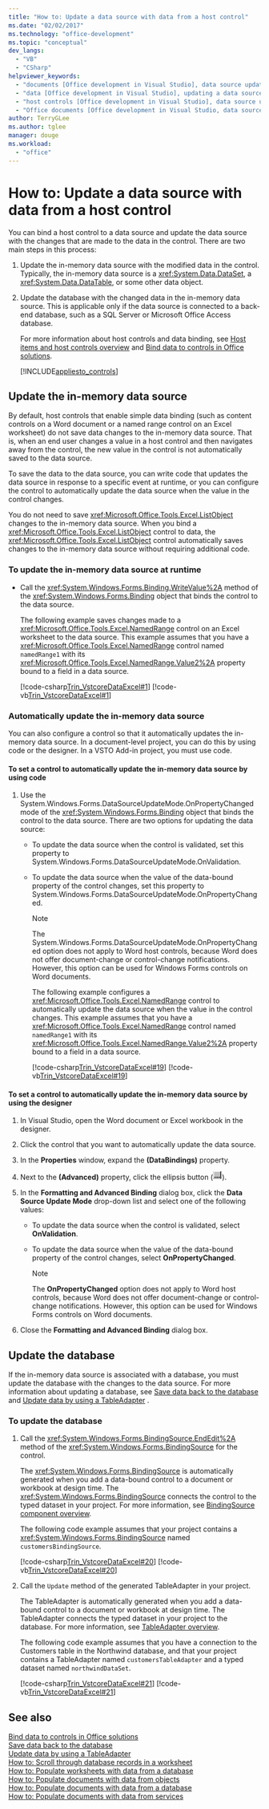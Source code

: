 ```yaml
---
title: "How to: Update a data source with data from a host control"
ms.date: "02/02/2017"
ms.technology: "office-development"
ms.topic: "conceptual"
dev_langs: 
  - "VB"
  - "CSharp"
helpviewer_keywords: 
  - "documents [Office development in Visual Studio], data source updates"
  - "data [Office development in Visual Studio], updating a data source from a document"
  - "host controls [Office development in Visual Studio], data source updates"
  - "Office documents [Office development in Visual Studio, data sources"
author: TerryGLee
ms.author: tglee
manager: douge
ms.workload: 
  - "office"
---
```

# How to: Update a data source with data from a host control
  You can bind a host control to a data source and update the data source with the changes that are made to the data in the control. There are two main steps in this process:  
  
1. Update the in-memory data source with the modified data in the control. Typically, the in-memory data source is a <xref:System.Data.DataSet>, a <xref:System.Data.DataTable>, or some other data object.  
  
2. Update the database with the changed data in the in-memory data source. This is applicable only if the data source is connected to a back-end database, such as a SQL Server or Microsoft Office Access database.  
  
   For more information about host controls and data binding, see [Host items and host controls overview](../vsto/host-items-and-host-controls-overview.md) and [Bind data to controls in Office solutions](../vsto/binding-data-to-controls-in-office-solutions.md).  
  
   [!INCLUDE[appliesto_controls](../vsto/includes/appliesto-controls-md.md)]  
  
## Update the in-memory data source  
 By default, host controls that enable simple data binding (such as content controls on a Word document or a named range control on an Excel worksheet) do not save data changes to the in-memory data source. That is, when an end user changes a value in a host control and then navigates away from the control, the new value in the control is not automatically saved to the data source.  
  
 To save the data to the data source, you can write code that updates the data source in response to a specific event at runtime, or you can configure the control to automatically update the data source when the value in the control changes.  
  
 You do not need to save <xref:Microsoft.Office.Tools.Excel.ListObject> changes to the in-memory data source. When you bind a <xref:Microsoft.Office.Tools.Excel.ListObject> control to data, the <xref:Microsoft.Office.Tools.Excel.ListObject> control automatically saves changes to the in-memory data source without requiring additional code.  
  
### To update the in-memory data source at runtime  
  
-   Call the <xref:System.Windows.Forms.Binding.WriteValue%2A> method of the <xref:System.Windows.Forms.Binding> object that binds the control to the data source.  
  
     The following example saves changes made to a <xref:Microsoft.Office.Tools.Excel.NamedRange> control on an Excel worksheet to the data source. This example assumes that you have a <xref:Microsoft.Office.Tools.Excel.NamedRange> control named `namedRange1` with its <xref:Microsoft.Office.Tools.Excel.NamedRange.Value2%2A> property bound to a field in a data source.  
  
     [!code-csharp[Trin_VstcoreDataExcel#1](../vsto/codesnippet/CSharp/Trin_VstcoreDataExcelCS/Sheet1.cs#1)]
     [!code-vb[Trin_VstcoreDataExcel#1](../vsto/codesnippet/VisualBasic/Trin_VstcoreDataExcelVB/Sheet1.vb#1)]  
  
### Automatically update the in-memory data source  
 You can also configure a control so that it automatically updates the in-memory data source. In a document-level project, you can do this by using code or the designer. In a VSTO Add-in project, you must use code.  
  
#### To set a control to automatically update the in-memory data source by using code  
  
1. Use the System.Windows.Forms.DataSourceUpdateMode.OnPropertyChanged mode of the <xref:System.Windows.Forms.Binding> object that binds the control to the data source. There are two options for updating the data source:  
  
   - To update the data source when the control is validated, set this property to System.Windows.Forms.DataSourceUpdateMode.OnValidation.  
  
   - To update the data source when the value of the data-bound property of the control changes, set this property to System.Windows.Forms.DataSourceUpdateMode.OnPropertyChanged.  
  
     > [!NOTE]  
     >  The System.Windows.Forms.DataSourceUpdateMode.OnPropertyChanged option does not apply to Word host controls, because Word does not offer document-change or control-change notifications. However, this option can be used for Windows Forms controls on Word documents.  
  
     The following example configures a <xref:Microsoft.Office.Tools.Excel.NamedRange> control to automatically update the data source when the value in the control changes. This example assumes that you have a <xref:Microsoft.Office.Tools.Excel.NamedRange> control named `namedRange1` with its <xref:Microsoft.Office.Tools.Excel.NamedRange.Value2%2A> property bound to a field in a data source.  
  
     [!code-csharp[Trin_VstcoreDataExcel#19](../vsto/codesnippet/CSharp/Trin_VstcoreDataExcelCS/Sheet1.cs#19)]
     [!code-vb[Trin_VstcoreDataExcel#19](../vsto/codesnippet/VisualBasic/Trin_VstcoreDataExcelVB/Sheet1.vb#19)]  
  
#### To set a control to automatically update the in-memory data source by using the designer  
  
1.  In Visual Studio, open the Word document or Excel workbook in the designer.  
  
2.  Click the control that you want to automatically update the data source.  
  
3.  In the **Properties** window, expand the **(DataBindings)** property.  
  
4.  Next to the **(Advanced)** property, click the ellipsis button (![VisualStudioEllipsesButton screenshot](../vsto/media/vbellipsesbutton.png "VisualStudioEllipsesButton screenshot")).  
  
5.  In the **Formatting and Advanced Binding** dialog box, click the **Data Source Update Mode** drop-down list and select one of the following values:  
  
    -   To update the data source when the control is validated, select **OnValidation**.  
  
    -   To update the data source when the value of the data-bound property of the control changes, select **OnPropertyChanged**.  
  
        > [!NOTE]  
        >  The **OnPropertyChanged** option does not apply to Word host controls, because Word does not offer document-change or control-change notifications. However, this option can be used for Windows Forms controls on Word documents.  
  
6.  Close the **Formatting and Advanced Binding** dialog box.  
  
## Update the database  
 If the in-memory data source is associated with a database, you must update the database with the changes to the data source. For more information about updating a database, see [Save data back to the database](../data-tools/save-data-back-to-the-database.md)  and [Update data by using a TableAdapter](../data-tools/update-data-by-using-a-tableadapter.md) .  
  
### To update the database  
  
1.  Call the <xref:System.Windows.Forms.BindingSource.EndEdit%2A> method of the <xref:System.Windows.Forms.BindingSource> for the control.  
  
     The <xref:System.Windows.Forms.BindingSource> is automatically generated when you add a data-bound control to a document or workbook at design time. The <xref:System.Windows.Forms.BindingSource> connects the control to the typed dataset in your project. For more information, see [BindingSource component overview](/dotnet/framework/winforms/controls/bindingsource-component-overview).  
  
     The following code example assumes that your project contains a <xref:System.Windows.Forms.BindingSource> named `customersBindingSource`.  
  
     [!code-csharp[Trin_VstcoreDataExcel#20](../vsto/codesnippet/CSharp/Trin_VstcoreDataExcelCS/Sheet1.cs#20)]
     [!code-vb[Trin_VstcoreDataExcel#20](../vsto/codesnippet/VisualBasic/Trin_VstcoreDataExcelVB/Sheet1.vb#20)]  
  
2.  Call the `Update` method of the generated TableAdapter in your project.  
  
     The TableAdapter is automatically generated when you add a data-bound control to a document or workbook at design time. The TableAdapter connects the typed dataset in your project to the database. For more information, see [TableAdapter overview](../data-tools/fill-datasets-by-using-tableadapters.md#tableadapter-overview).  
  
     The following code example assumes that you have a connection to the Customers table in the Northwind database, and that your project contains a TableAdapter named `customersTableAdapter` and a typed dataset named `northwindDataSet`.  
  
     [!code-csharp[Trin_VstcoreDataExcel#21](../vsto/codesnippet/CSharp/Trin_VstcoreDataExcelCS/Sheet1.cs#21)]
     [!code-vb[Trin_VstcoreDataExcel#21](../vsto/codesnippet/VisualBasic/Trin_VstcoreDataExcelVB/Sheet1.vb#21)]  
  
## See also  
 [Bind data to controls in Office solutions](../vsto/binding-data-to-controls-in-office-solutions.md)   
 [Save data back to the database](../data-tools/save-data-back-to-the-database.md)    
 [Update data by using a TableAdapter](../data-tools/update-data-by-using-a-tableadapter.md)    
 [How to: Scroll through database records in a worksheet](../vsto/how-to-scroll-through-database-records-in-a-worksheet.md)   
 [How to: Populate worksheets with data from a database](../vsto/how-to-populate-worksheets-with-data-from-a-database.md)   
 [How to: Populate documents with data from objects](../vsto/how-to-populate-documents-with-data-from-objects.md)   
 [How to: Populate documents with data from a database](../vsto/how-to-populate-documents-with-data-from-a-database.md)   
 [How to: Populate documents with data from services](../vsto/how-to-populate-documents-with-data-from-services.md)  
